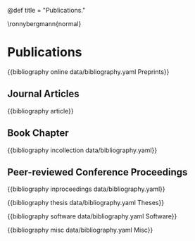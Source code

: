 @def title = "Publications."

\ronnybergmann{normal}

# Publications

{{bibliography online data/bibliography.yaml Preprints}}

## Journal Articles
{{bibliography article}}

## Book Chapter

{{bibliography incollection data/bibliography.yaml}}

## Peer-reviewed Conference Proceedings

{{bibliography inproceedings data/bibliography.yaml}}

{{bibliography thesis data/bibliography.yaml Theses}}

{{bibliography software data/bibliography.yaml Software}}

{{bibliography misc data/bibliography.yaml Misc}}
